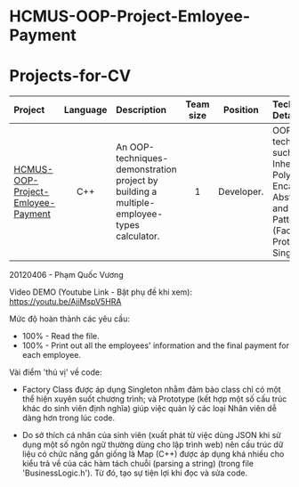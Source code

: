 # HCMUS-OOP-Project-Emloyee-Payment

# Projects-for-CV

| Project | Language | Description | Team size | Position | Technical Details | Achievement | Time spent | Ending month |
| :-- | :-: | :-- | :-: | :-: | :-- | :-- | :-: | :-: |
| [HCMUS-OOP-Project-Emloyee-Payment](../Projects-for-CV/C++%20-%20Object%20Oriented%20Programming/HCMUS-OOP-Project-Emloyee-Payment/) | C++ | An OOP-techniques-demonstration project by building a multiple-employee-types calculator. | 1 | Developer. | OOP techniques, such as: Inheritance, Polymorphism, Encapsulation, Abstraction, and Design Patterns (Factory, Prototype, Singleton). | Knowledge of OOP. | About 1 week. | 04/2022 |


20120406 - Phạm Quốc Vương

Video DEMO (Youtube Link - Bật phụ đề khi xem): https://youtu.be/AjiMspV5HRA

Mức độ hoàn thành các yêu cầu:

- 100% - Read the file.
- 100% - Print out all the employees' information and the final payment for each employee.

Vài điểm 'thú vị' về code:

- Factory Class được áp dụng Singleton nhằm đảm bảo class chỉ có một thể hiện xuyên suốt chương trình;
và Prototype (kết hợp một số cấu trúc khác do sinh viên định nghĩa)
giúp việc quản lý các loại Nhân viên dễ dàng hơn trong lúc code.

- Do sở thích cá nhân của sinh viên (xuất phát từ việc dùng JSON 
khi sử dụng một số ngôn ngữ thường dùng cho lập trình web)
nên cấu trúc dữ liệu có chức năng gần giống là Map (C++)
được áp dụng khá nhiều cho kiểu trả về của các hàm tách chuỗi (parsing a string) (trong file 'BusinessLogic.h').
Từ đó, tạo sự tiện lợi khi đọc và sửa code.
